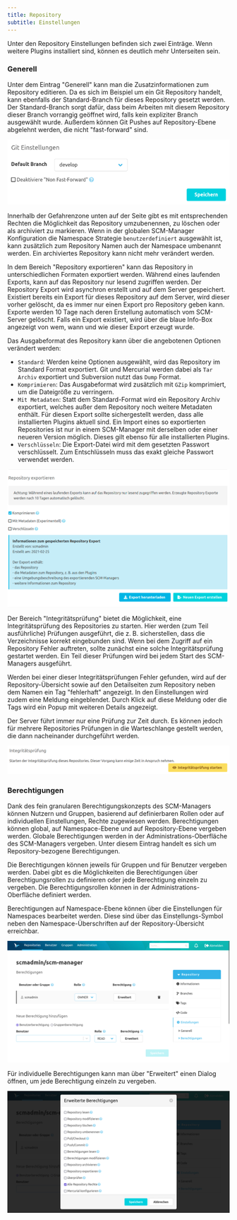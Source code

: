 ```yaml
---
title: Repository
subtitle: Einstellungen
---
```

Unter den Repository Einstellungen befinden sich zwei Einträge. Wenn weitere Plugins installiert sind, können es
deutlich mehr Unterseiten sein.

### Generell

Unter dem Eintrag "Generell" kann man die Zusatzinformationen zum Repository editieren. Da es sich im Beispiel um ein
Git Repository handelt, kann ebenfalls der Standard-Branch für dieses Repository gesetzt werden. Der Standard-Branch
sorgt dafür, dass beim Arbeiten mit diesem Repository dieser Branch vorrangig geöffnet wird, falls kein expliziter
Branch ausgewählt wurde.
Außerdem können Git Pushes auf Repository-Ebene abgelehnt werden, die nicht "fast-forward" sind.

![Repository-Settings-General-Git](assets/repository-settings-general-git.png)

Innerhalb der Gefahrenzone unten auf der Seite gibt es mit entsprechenden Rechten die Möglichkeit das Repository
umzubenennen, zu löschen oder als archiviert zu markieren. Wenn in der globalen SCM-Manager Konfiguration die Namespace
Strategie `benutzerdefiniert` ausgewählt ist, kann zusätzlich zum Repository Namen auch der Namespace umbenannt werden.
Ein archiviertes Repository kann nicht mehr verändert werden.

In dem Bereich "Repository exportieren" kann das Repository in unterschiedlichen Formaten exportiert werden.
Während eines laufenden Exports, kann auf das Repository nur lesend zugriffen werden. 
Der Repository Export wird asynchron erstellt und auf dem Server gespeichert.
Existiert bereits ein Export für dieses Repository auf dem Server, wird dieser vorher gelöscht, da es immer nur einen Export pro Repository geben kann. 
Exporte werden 10 Tage nach deren Erstellung automatisch vom SCM-Server gelöscht.
Falls ein Export existiert, wird über die blaue Info-Box angezeigt von wem, wann und wie dieser Export erzeugt wurde.

Das Ausgabeformat des Repository kann über die angebotenen Optionen verändert werden:
* `Standard`: Werden keine Optionen ausgewählt, wird das Repository im Standard Format exportiert.
  Git und Mercurial werden dabei als `Tar Archiv` exportiert und Subversion nutzt das `Dump` Format.
* `Komprimieren`: Das Ausgabeformat wird zusätzlich mit `GZip` komprimiert, um die Dateigröße zu verringern.
* `Mit Metadaten`: Statt dem Standard-Format wird ein Repository Archiv exportiert, welches außer dem Repository noch
  weitere Metadaten enthält. Für diesen Export sollte sichergestellt werden, dass alle installierten Plugins aktuell sind.
  Ein Import eines so exportierten Repositories ist nur in einem SCM-Manager mit derselben oder einer neueren Version
  möglich. Dieses gilt ebenso für alle installierten Plugins.
* `Verschlüsseln`: Die Export-Datei wird mit dem gesetzten Passwort verschlüsselt. Zum Entschlüsseln muss das exakt gleiche Passwort verwendet werden.

![Repository-Settings-General-Export](assets/repository-settings-general-export.png)

Der Bereich "Integritätsprüfung" bietet die Möglichkeit, eine Integritätsprüfung des Repositories zu starten. Hier
werden (zum Teil ausführliche) Prüfungen ausgeführt, die z. B. sicherstellen, dass die Verzeichnisse korrekt
eingebunden sind. Wenn bei dem Zugriff auf ein Repository Fehler auftreten, sollte zunächst eine solche
Integritätsprüfung gestartet werden. Ein Teil dieser Prüfungen wird bei jedem Start des SCM-Managers ausgeführt.

Werden bei einer dieser Integritätsprüfungen Fehler gefunden, wird auf der Repository-Übersicht sowie auf den
Detailseiten zum Repository neben dem Namen ein Tag "fehlerhaft" angezeigt. In den Einstellungen wird zudem eine Meldung
eingeblendet. Durch Klick auf diese Meldung oder die Tags wird ein Popup mit weiteren Details angezeigt.

Der Server führt immer nur eine Prüfung zur Zeit durch. Es können jedoch für mehrere Repositories Prüfungen in die
Warteschlange gestellt werden, die dann nacheinander durchgeführt werden.

![Repository-Settings-General-Health-Check](assets/repository-settings-general-health-check.png)

### Berechtigungen

Dank des fein granularen Berechtigungskonzepts des SCM-Managers können Nutzern und Gruppen, basierend auf definierbaren
Rollen oder auf individuellen Einstellungen, Rechte zugewiesen werden. Berechtigungen können global, auf Namespace-Ebene
und auf Repository-Ebene vergeben werden. Globale Berechtigungen werden in der Administrations-Oberfläche des
SCM-Managers vergeben. Unter diesem Eintrag handelt es sich um Repository-bezogene Berechtigungen.

Die Berechtigungen können jeweils für Gruppen und für Benutzer vergeben werden. Dabei gibt es die Möglichkeiten die
Berechtigungen über Berechtigungsrollen zu definieren oder jede Berechtigung einzeln zu vergeben. Die
Berechtigungsrollen können in der Administrations-Oberfläche definiert werden.

Berechtigungen auf Namespace-Ebene können über die Einstellungen für Namespaces bearbeitet werden. Diese sind über das
Einstellungs-Symbol neben den Namespace-Überschriften auf der Repository-Übersicht erreichbar.

![Repository-Settings-PermissionOverview](assets/repository-settings-permissionOverview.png)

Für individuelle Berechtigungen kann man über "Erweitert" einen Dialog öffnen, um jede Berechtigung einzeln zu vergeben.

![Repository-Settings-PermissionList](assets/repository-settings-permissionList.png)
